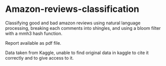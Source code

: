 # Amazon-reviews-classification
Classifying good and bad amazon reviews using natural language processing, breaking each comments into shingles, and using a bloom filter with a mmh3 hash function. 

Report available as pdf file.

Data taken from Kaggle, unable to find original data in kaggle to cite it correctly and to give access to it. 
